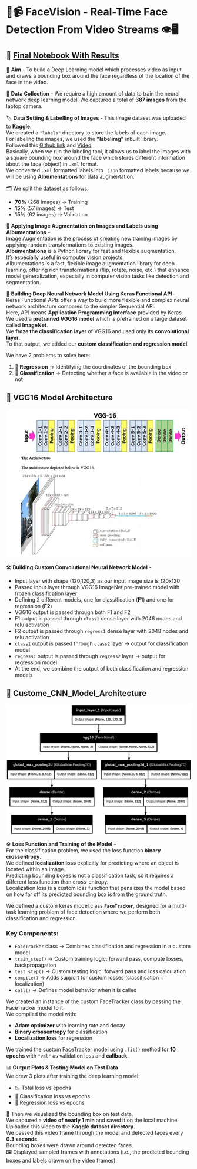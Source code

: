 # 🧠📹 FaceVision - Real-Time Face Detection From Video Streams 👁️🖥️

## 📓 [Final Notebook With Results](https://www.kaggle.com/code/kartikparatkar/facevision-real-timefacedetectionfromvideostreams?scriptVersionId=234191458)

🎯 **Aim** - To build a Deep Learning model which processes video as input and draws a bounding box around the face regardless of the location of the face in the video.

📸 **Data Collection** - We require a high amount of data to train the neural network deep learning model. We captured a total of **387 images** from the laptop camera.

🏷️ **Data Setting & Labelling of Images** - This image dataset was uploaded to **Kaggle**.  
We created a `"labels"` directory to store the labels of each image.  
For labeling the images, we used the **"labelimg"** inbuilt library.  
Followed this [Github link](https://github.com/HumanSignal/labelImg) and [Video](https://www.youtube.com/watch?v=fjynQ9P2C08).  
Basically, when we run the labeling tool, it allows us to label the images with a square bounding box around the face which stores different information about the face (object) in `.xml` format.  
We converted `.xml` formatted labels into `.json` formatted labels because we will be using **Albumentations** for data augmentation.  

🗂️ We split the dataset as follows:  
- **70%** (268 images) → Training  
- **15%** (57 images) → Test  
- **15%** (62 images) → Validation

🧪 **Applying Image Augmentation on Images and Labels using Albumentations** -  
Image Augmentation is the process of creating new training images by applying random transformations to existing images.  
**Albumentations** is a Python library for fast and flexible augmentation.  
It’s especially useful in computer vision projects.  
Albumentations is a fast, flexible image augmentation library for deep learning, offering rich transformations (flip, rotate, noise, etc.) that enhance model generalization, especially in computer vision tasks like detection and segmentation.

🧠 **Building Deep Neural Network Model Using Keras Functional API** -  
Keras Functional APIs offer a way to build more flexible and complex neural network architecture compared to the simpler Sequential API.  
Here, API means **Application Programming Interface** provided by Keras.  
We used a **pretrained VGG16 model** which is pretrained on a large dataset called **ImageNet**.  
We **froze the classification layer** of VGG16 and used only its **convolutional layer**.  
To that output, we added our **custom classification and regression model**.  

We have 2 problems to solve here:
1. 🧮 **Regression** → Identifying the coordinates of the bounding box  
2. 🧪 **Classification** → Detecting whether a face is available in the video or not  

## 🧊 VGG16 Model Architecture

![VGG16 Model Architecture](https://github.com/KARTIKPARATKAR/FaceVision-Real-Time-Face-Detection-From-Video-Streams/blob/main/VGG16_Model.jpg)

🛠️ **Building Custom Convolutional Neural Network Model** -  
- Input layer with shape (120,120,3) as our input image size is 120x120  
- Passed input layer through VGG16 ImageNet pre-trained model with frozen classification layer  
- Defining 2 different models, one for classification (**F1**) and one for regression (**F2**)  
- VGG16 output is passed through both F1 and F2  
- F1 output is passed through `class1` dense layer with 2048 nodes and relu activation  
- F2 output is passed through `regress1` dense layer with 2048 nodes and relu activation  
- `class1` output is passed through `class2` layer → output for classification model  
- `regress1` output is passed through `regress2` layer → output for regression model  
- At the end, we combine the output of both classification and regression models

## 🧠 Custome_CNN_Model_Architecture

![Custome_CNN_Model_Architecture](https://github.com/KARTIKPARATKAR/FaceVision-Real-Time-Face-Detection-From-Video-Streams/blob/main/facetracker_model.png)

⚙️ **Loss Function and Training of the Model** -  
For the classification problem, we used the loss function **binary crossentropy**.  
We defined **localization loss** explicitly for predicting where an object is located within an image.  
Predicting bounding boxes is not a classification task, so it requires a different loss function than cross-entropy.  
Localization loss is a custom loss function that penalizes the model based on how far off its predicted bounding box is from the ground truth.  

We defined a custom keras model class **`FaceTracker`**, designed for a multi-task learning problem of face detection where we perform both classification and regression.

### Key Components:
- `FaceTracker` class → Combines classification and regression in a custom model  
- `train_step()` → Custom training logic: forward pass, compute losses, backpropagation  
- `test_step()` → Custom testing logic: forward pass and loss calculation  
- `compile()` → Adds support for custom losses (classification + localization)  
- `call()` → Defines model behavior when it is called  

We created an instance of the custom FaceTracker class by passing the FaceTracker model to it.  
We compiled the model with:
- **Adam optimizer** with learning rate and decay  
- **Binary crossentropy** for classification  
- **Localization loss** for regression  

We trained the custom FaceTracker model using `.fit()` method for **10 epochs** with `"val"` as validation loss and **callback**.

📊 **Output Plots & Testing Model on Test Data** -  
We drew 3 plots after training the deep learning model:
- 📉 Total loss vs epochs  
- 🧠 Classification loss vs epochs  
- 📏 Regression loss vs epochs  

🎥 Then we visualized the bounding box on test data.  
We captured a **video of nearly 1 min** and saved it on the local machine.  
Uploaded this video to the **Kaggle dataset directory**.  
We passed this video frame through the model and detected faces every **0.3 seconds**.  
Bounding boxes were drawn around detected faces.  
🖼️ Displayed sampled frames with annotations (i.e., the predicted bounding boxes and labels drawn on the video frames).
